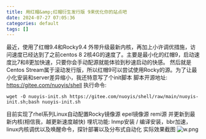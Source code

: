 ```yaml
---
title: 用红帽&amp;红帽衍生发行版 9来优化你的站点吧
date: 2024-07-27 07:05:36
categories: default
tags: []
---
```

最近，使用了红帽9.4和Rocky9.4 外带升级最新内核，再加上小许调优措施，访问速度已经达到了之前centos 8 2核4G的速度了。主要是最小化的红帽9，启动速度比7和8更加快速，只要你会手动配源就能体验到秒速启动的快感。
然后就是Centos Stream属于滚动发行版，所以红帽9可以尝试使用Rocky的源。为了让最小化安装和server差异缩小，我还特意写了个init脚本
脚本开源地址: https://gitee.com/nuoyis/shell
执行命令:
```
wget -O nuoyis-init.sh https://gitee.com/nuoyis/shell/raw/main/nuoyis-init.sh;bash nuoyis-init.sh
```
目前实现了rhel系列Linux自动配置Rocky镜像源 epel镜像源 remi源 并更新到最新内核(相信我，越更新速度越快)
埋坑功能: lnmp安装 / 编译安装，bbr加速，linux内核调优以及唤醒命令，探针部署以及分布式自动化
实际效果截图
![w.png][1]


  [1]: https://blog.nuoyis.net/usr/uploads/2024/07/3611148571.png
